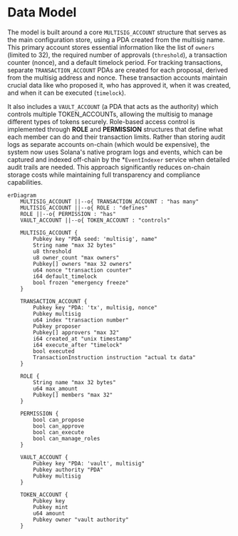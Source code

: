 # Data Model

The model is built around a core `MULTISIG_ACCOUNT` structure that serves as the main configuration store, using a PDA created from the multisig name. This primary account stores essential information like the list of `owners` (limited to 32), the required number of approvals (`threshold`), a transaction counter (nonce), and a default timelock period. For tracking transactions, separate `TRANSACTION_ACCOUNT` PDAs are created for each proposal, derived from the multisig address and nonce. These transaction accounts maintain crucial data like who proposed it, who has approved it, when it was created, and when it can be executed (`timelock`).

It also includes a `VAULT_ACCOUNT` (a PDA that acts as the authority) which controls multiple TOKEN_ACCOUNTs, allowing the multisig to manage different types of tokens securely. Role-based access control is implemented through **ROLE** and **PERMISSION** structures that define what each member can do and their transaction limits. Rather than storing audit logs as separate accounts on-chain (which would be expensive), the system now uses Solana's native program logs and events, which can be captured and indexed off-chain by the *`EventIndexer` service when detailed audit trails are needed. This approach significantly reduces on-chain storage costs while maintaining full transparency and compliance capabilities.


```mermaid
erDiagram
    MULTISIG_ACCOUNT ||--o{ TRANSACTION_ACCOUNT : "has many"
    MULTISIG_ACCOUNT ||--o{ ROLE : "defines"
    ROLE ||--o{ PERMISSION : "has"
    VAULT_ACCOUNT ||--o{ TOKEN_ACCOUNT : "controls"

    MULTISIG_ACCOUNT {
        Pubkey key "PDA seed: 'multisig', name"
        String name "max 32 bytes"
        u8 threshold
        u8 owner_count "max owners"
        Pubkey[] owners "max 32 owners"
        u64 nonce "transaction counter"
        i64 default_timelock
        bool frozen "emergency freeze"
    }

    TRANSACTION_ACCOUNT {
        Pubkey key "PDA: 'tx', multisig, nonce"
        Pubkey multisig
        u64 index "transaction number"
        Pubkey proposer
        Pubkey[] approvers "max 32"
        i64 created_at "unix timestamp"
        i64 execute_after "timelock"
        bool executed
        TransactionInstruction instruction "actual tx data"
    }

    ROLE {
        String name "max 32 bytes"
        u64 max_amount
        Pubkey[] members "max 32"
    }

    PERMISSION {
        bool can_propose
        bool can_approve
        bool can_execute
        bool can_manage_roles
    }

    VAULT_ACCOUNT {
        Pubkey key "PDA: 'vault', multisig"
        Pubkey authority "PDA"
        Pubkey multisig
    }

    TOKEN_ACCOUNT {
        Pubkey key
        Pubkey mint
        u64 amount
        Pubkey owner "vault authority"
    }